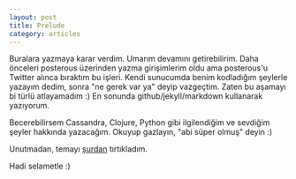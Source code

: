 ```yaml
---
layout: post
title: Prelude
category: articles
---
```


Buralara yazmaya karar verdim. Umarım devamını getirebilirim. Daha önceleri posterous üzerinden yazma girişimlerim oldu ama posterous'u Twitter alınca bıraktım bu işleri. Kendi sunucumda benim kodladığım şeylerle yazayım dedim, sonra "ne gerek var ya" deyip vazgeçtim. Zaten bu aşamayı bi türlü atlayamadım :) En sonunda github/jekyll/markdown kullanarak yazıyorum.

Becerebilirsem Cassandra, Clojure, Python gibi ilgilendiğim ve sevdiğim şeyler hakkında yazacağım. Okuyup gazlayın, "abi süper olmuş" deyin :)

Unutmadan, temayı [şurdan](https://github.com/mmistakes/minimal-mistakes) tırtıkladım.

Hadi selametle :)
